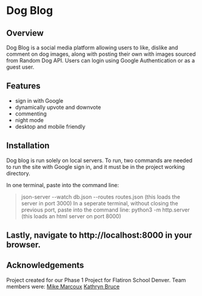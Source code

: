 # Dog Blog

## Overview
Dog Blog is a social media platform allowing users to like, dislike and comment on dog images, along with posting their own with images sourced from Random Dog API. Users can login using Google Authentication or as a guest user. 

## Features
- sign in with Google 
- dynamically upvote and downvote
- commenting
- night mode
- desktop and mobile friendly

## Installation
Dog blog is run solely on local servers. To run, two commands are needed to run the site with Google sign in, and it must be in the project working directory. 

In one terminal, paste into the command line: 
>json-server --watch db.json --routes routes.json 
>(this loads the server in port 3000)
In a seperate terminal, without closing the previous port, paste into the command line: 
>python3 -m http.server 
>(this loads an html server on port 8000)

Lastly, navigate to http://localhost:8000 in your browser. 
---
## Acknowledgements
Project created for our Phase 1 Project for Flatiron School Denver. Team members were:
[Mike Marcoux](https://github.com/mikecoux)
[Kathryn Bruce](https://github.com/katbruce)